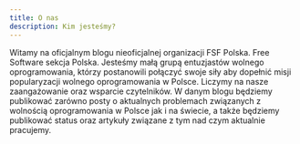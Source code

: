 ```yaml
---
title: O nas
description: Kim jesteśmy?
---
```


Witamy na oficjalnym blogu nieoficjalnej organizacji FSF Polska. Free Software sekcja Polska. Jesteśmy małą grupą entuzjastów wolnego oprogramowania, którzy postanowili połączyć swoje siły aby dopełnić misji popularyzacji wolnego oprogramowania w Polsce. Liczymy na nasze zaangażowanie oraz wsparcie czytelników. W danym blogu będziemy publikować zarówno posty o aktualnych problemach związanych z wolnością oprogramowania w Polsce jak i na świecie, a także będziemy publikować status oraz artykuły związane z tym nad czym aktualnie pracujemy.
